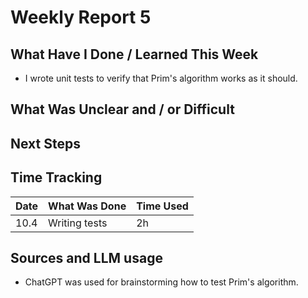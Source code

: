 # Weekly Report 5

## What Have I Done / Learned This Week

- I wrote unit tests to verify that Prim's algorithm works as it should.

## What Was Unclear and / or Difficult



## Next Steps



## Time Tracking

| Date | What Was Done | Time Used |
|------|---------------|-----------|
| 10.4 | Writing tests | 2h |

## Sources and LLM usage

- ChatGPT was used for brainstorming how to test Prim's algorithm.